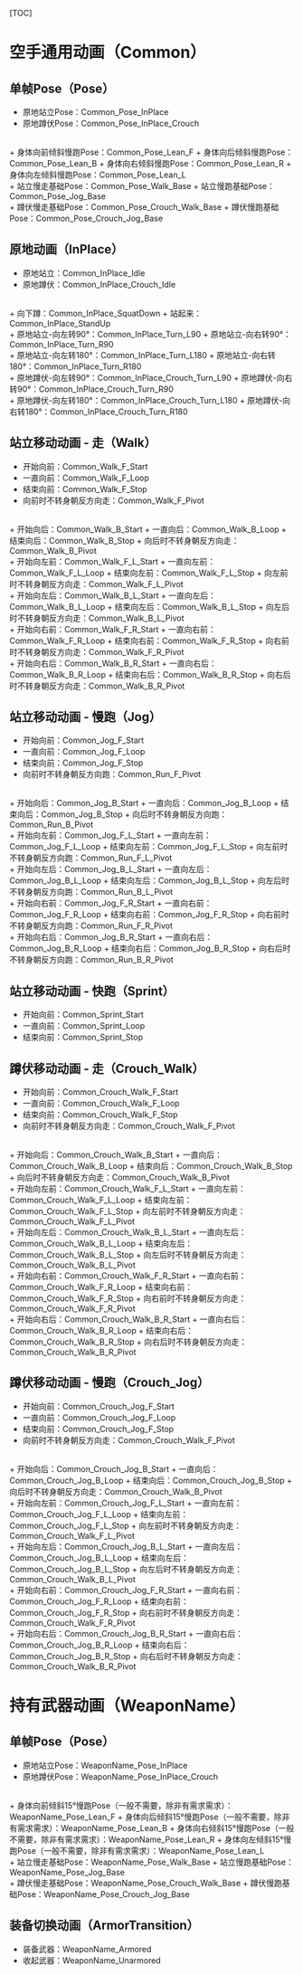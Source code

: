 [TOC]

# 空手通用动画（Common）

## 单帧Pose（Pose）

+ 原地站立Pose：Common_Pose_InPlace
+ 原地蹲伏Pose：Common_Pose_InPlace_Crouch
<br>
+ 身体向前倾斜慢跑Pose：Common_Pose_Lean_F
+ 身体向后倾斜慢跑Pose：Common_Pose_Lean_B
+ 身体向右倾斜慢跑Pose：Common_Pose_Lean_R
+ 身体向左倾斜慢跑Pose：Common_Pose_Lean_L
<br>
+ 站立慢走基础Pose：Common_Pose_Walk_Base
+ 站立慢跑基础Pose：Common_Pose_Jog_Base
<br>
+ 蹲伏慢走基础Pose：Common_Pose_Crouch_Walk_Base
+ 蹲伏慢跑基础Pose：Common_Pose_Crouch_Jog_Base

## 原地动画（InPlace）

+ 原地站立：Common_InPlace_Idle
+ 原地蹲伏：Common_InPlace_Crouch_Idle
<br>
+ 向下蹲：Common_InPlace_SquatDown
+ 站起来：Common_InPlace_StandUp
<br>
+ 原地站立-向左转90°：Common_InPlace_Turn_L90
+ 原地站立-向右转90°：Common_InPlace_Turn_R90
<br>
+ 原地站立-向左转180°：Common_InPlace_Turn_L180
+ 原地站立-向右转180°：Common_InPlace_Turn_R180
<br>
+ 原地蹲伏-向左转90°：Common_InPlace_Crouch_Turn_L90
+ 原地蹲伏-向右转90°：Common_InPlace_Crouch_Turn_R90
<br>
+ 原地蹲伏-向左转180°：Common_InPlace_Crouch_Turn_L180
+ 原地蹲伏-向右转180°：Common_InPlace_Crouch_Turn_R180

## 站立移动动画 - 走（Walk）

+ 开始向前：Common_Walk_F_Start
+ 一直向前：Common_Walk_F_Loop
+ 结束向前：Common_Walk_F_Stop
+ 向前时不转身朝反方向走：Common_Walk_F_Pivot
<br>
+ 开始向后：Common_Walk_B_Start
+ 一直向后：Common_Walk_B_Loop
+ 结束向后：Common_Walk_B_Stop
+ 向后时不转身朝反方向走：Common_Walk_B_Pivot
<br>
+ 开始向左前：Common_Walk_F_L_Start
+ 一直向左前：Common_Walk_F_L_Loop
+ 结束向左前：Common_Walk_F_L_Stop
+ 向左前时不转身朝反方向走：Common_Walk_F_L_Pivot
<br>
+ 开始向左后：Common_Walk_B_L_Start
+ 一直向左后：Common_Walk_B_L_Loop
+ 结束向左后：Common_Walk_B_L_Stop
+ 向左后时不转身朝反方向走：Common_Walk_B_L_Pivot
<br>
+ 开始向右前：Common_Walk_F_R_Start
+ 一直向右前：Common_Walk_F_R_Loop
+ 结束向右前：Common_Walk_F_R_Stop
+ 向右前时不转身朝反方向走：Common_Walk_F_R_Pivot
<br>
+ 开始向右后：Common_Walk_B_R_Start
+ 一直向右后：Common_Walk_B_R_Loop
+ 结束向右后：Common_Walk_B_R_Stop
+ 向右后时不转身朝反方向走：Common_Walk_B_R_Pivot

## 站立移动动画 - 慢跑（Jog）

+ 开始向前：Common_Jog_F_Start
+ 一直向前：Common_Jog_F_Loop
+ 结束向前：Common_Jog_F_Stop
+ 向前时不转身朝反方向跑：Common_Run_F_Pivot
<br>
+ 开始向后：Common_Jog_B_Start
+ 一直向后：Common_Jog_B_Loop
+ 结束向后：Common_Jog_B_Stop
+ 向后时不转身朝反方向跑：Common_Run_B_Pivot
<br>
+ 开始向左前：Common_Jog_F_L_Start
+ 一直向左前：Common_Jog_F_L_Loop
+ 结束向左前：Common_Jog_F_L_Stop
+ 向左前时不转身朝反方向跑：Common_Run_F_L_Pivot
<br>
+ 开始向左后：Common_Jog_B_L_Start
+ 一直向左后：Common_Jog_B_L_Loop
+ 结束向左后：Common_Jog_B_L_Stop
+ 向左后时不转身朝反方向跑：Common_Run_B_L_Pivot
<br>
+ 开始向右前：Common_Jog_F_R_Start
+ 一直向右前：Common_Jog_F_R_Loop
+ 结束向右前：Common_Jog_F_R_Stop
+ 向右前时不转身朝反方向跑：Common_Run_F_R_Pivot
<br>
+ 开始向右后：Common_Jog_B_R_Start
+ 一直向右后：Common_Jog_B_R_Loop
+ 结束向右后：Common_Jog_B_R_Stop
+ 向右后时不转身朝反方向跑：Common_Run_B_R_Pivot

## 站立移动动画 - 快跑（Sprint）

+ 开始向前：Common_Sprint_Start
+ 一直向前：Common_Sprint_Loop
+ 结束向前：Common_Sprint_Stop

## 蹲伏移动动画 - 走（Crouch_Walk）

+ 开始向前：Common_Crouch_Walk_F_Start
+ 一直向前：Common_Crouch_Walk_F_Loop
+ 结束向前：Common_Crouch_Walk_F_Stop
+ 向前时不转身朝反方向走：Common_Crouch_Walk_F_Pivot
<br>
+ 开始向后：Common_Crouch_Walk_B_Start
+ 一直向后：Common_Crouch_Walk_B_Loop
+ 结束向后：Common_Crouch_Walk_B_Stop
+ 向后时不转身朝反方向走：Common_Crouch_Walk_B_Pivot
<br>
+ 开始向左前：Common_Crouch_Walk_F_L_Start
+ 一直向左前：Common_Crouch_Walk_F_L_Loop
+ 结束向左前：Common_Crouch_Walk_F_L_Stop
+ 向左前时不转身朝反方向走：Common_Crouch_Walk_F_L_Pivot
<br>
+ 开始向左后：Common_Crouch_Walk_B_L_Start
+ 一直向左后：Common_Crouch_Walk_B_L_Loop
+ 结束向左后：Common_Crouch_Walk_B_L_Stop
+ 向左后时不转身朝反方向走：Common_Crouch_Walk_B_L_Pivot
<br>
+ 开始向右前：Common_Crouch_Walk_F_R_Start
+ 一直向右前：Common_Crouch_Walk_F_R_Loop
+ 结束向右前：Common_Crouch_Walk_F_R_Stop
+ 向右前时不转身朝反方向走：Common_Crouch_Walk_F_R_Pivot
<br>
+ 开始向右后：Common_Crouch_Walk_B_R_Start
+ 一直向右后：Common_Crouch_Walk_B_R_Loop
+ 结束向右后：Common_Crouch_Walk_B_R_Stop
+ 向右后时不转身朝反方向走：Common_Crouch_Walk_B_R_Pivot

## 蹲伏移动动画 - 慢跑（Crouch_Jog）

+ 开始向前：Common_Crouch_Jog_F_Start
+ 一直向前：Common_Crouch_Jog_F_Loop
+ 结束向前：Common_Crouch_Jog_F_Stop
+ 向前时不转身朝反方向走：Common_Crouch_Walk_F_Pivot
<br>
+ 开始向后：Common_Crouch_Jog_B_Start
+ 一直向后：Common_Crouch_Jog_B_Loop
+ 结束向后：Common_Crouch_Jog_B_Stop
+ 向后时不转身朝反方向走：Common_Crouch_Walk_B_Pivot
<br>
+ 开始向左前：Common_Crouch_Jog_F_L_Start
+ 一直向左前：Common_Crouch_Jog_F_L_Loop
+ 结束向左前：Common_Crouch_Jog_F_L_Stop
+ 向左前时不转身朝反方向走：Common_Crouch_Walk_F_L_Pivot
<br>
+ 开始向左后：Common_Crouch_Jog_B_L_Start
+ 一直向左后：Common_Crouch_Jog_B_L_Loop
+ 结束向左后：Common_Crouch_Jog_B_L_Stop
+ 向左后时不转身朝反方向走：Common_Crouch_Walk_B_L_Pivot
<br>
+ 开始向右前：Common_Crouch_Jog_F_R_Start
+ 一直向右前：Common_Crouch_Jog_F_R_Loop
+ 结束向右前：Common_Crouch_Jog_F_R_Stop
+ 向右前时不转身朝反方向走：Common_Crouch_Walk_F_R_Pivot
<br>
+ 开始向右后：Common_Crouch_Jog_B_R_Start
+ 一直向右后：Common_Crouch_Jog_B_R_Loop
+ 结束向右后：Common_Crouch_Jog_B_R_Stop
+ 向右后时不转身朝反方向走：Common_Crouch_Walk_B_R_Pivot

# 持有武器动画（WeaponName）

## 单帧Pose（Pose）

+ 原地站立Pose：WeaponName_Pose_InPlace
+ 原地蹲伏Pose：WeaponName_Pose_InPlace_Crouch
<br>
+ 身体向前倾斜15°慢跑Pose（一般不需要，除非有需求需求）：WeaponName_Pose_Lean_F
+ 身体向后倾斜15°慢跑Pose（一般不需要，除非有需求需求）：WeaponName_Pose_Lean_B
+ 身体向右倾斜15°慢跑Pose（一般不需要，除非有需求需求）：WeaponName_Pose_Lean_R
+ 身体向左倾斜15°慢跑Pose（一般不需要，除非有需求需求）：WeaponName_Pose_Lean_L
<br>
+ 站立慢走基础Pose：WeaponName_Pose_Walk_Base
+ 站立慢跑基础Pose：WeaponName_Pose_Jog_Base
<br>
+ 蹲伏慢走基础Pose：WeaponName_Pose_Crouch_Walk_Base
+ 蹲伏慢跑基础Pose：WeaponName_Pose_Crouch_Jog_Base

## 装备切换动画（ArmorTransition）

+ 装备武器：WeaponName_Armored
+ 收起武器：WeaponName_Unarmored